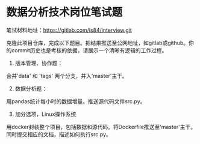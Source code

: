 # 数据分析技术岗位笔试题

笔试材料地址：https://gitlab.com/ls84/interview.git

克隆此项目仓库，完成以下题目。把结果推送至公网地址，如gitlab或github。你的commit历史也是考核的依据，请展示一个清晰有逻辑的工作过程。

1. 版本管理、协作题：

合并'data' 和 'tags' 两个分支，并入'master'主干。

2. 数据分析题：

用pandas统计每小时的数据增量。推送源代码文件src.py。

3. 加分选项，Linux操作系统

用docker封装整个项目，包括数据和源代码。将Dockerfile推送至'master'主干。同时提交相应的文档，描述如何执行src.py。
